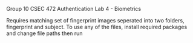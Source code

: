Group 10
CSEC 472 Authentication
Lab 4 - Biometrics

Requires matching set of fingerprint images seperated into two folders, fingerprint and subject. 
To use any of the files, install required packages and change file paths then run

